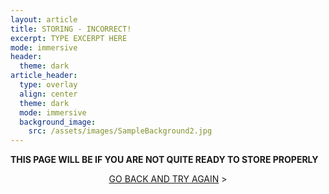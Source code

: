 ```yaml
---
layout: article
title: STORING - INCORRECT!
excerpt: TYPE EXCERPT HERE
mode: immersive
header:
  theme: dark
article_header:
  type: overlay
  align: center
  theme: dark
  mode: immersive
  background_image:
    src: /assets/images/SampleBackground2.jpg
---
```


**THIS PAGE WILL BE IF YOU ARE NOT QUITE READY TO STORE PROPERLY**


<p align="center">
<a class="button button--outline-primary button--pill" href="Filter1">GO BACK AND TRY AGAIN</a> ></p>
